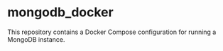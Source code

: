 # mongodb_docker
This repository contains a Docker Compose configuration for running a MongoDB instance.
